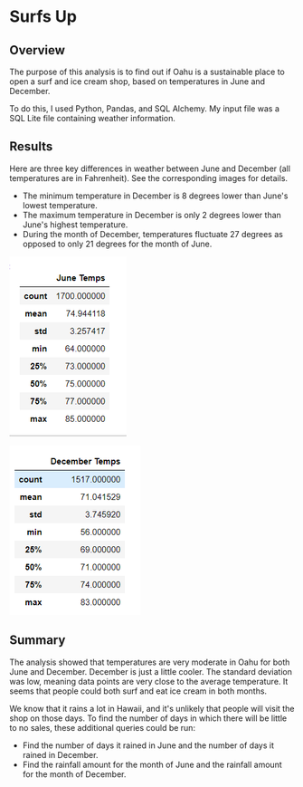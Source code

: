 # Surfs Up

## Overview
The purpose of this analysis is to find out if Oahu is a sustainable place to open a surf and ice cream shop, based on temperatures in June and December. 

To do this, I used Python, Pandas, and SQL Alchemy. My input file was a SQL Lite file containing weather information.
## Results
Here are three key differences in weather between June and December (all temperatures are in Fahrenheit). See the corresponding images for details.
- The minimum temperature in December is 8 degrees lower than June's lowest temperature.
- The maximum temperature in December is only 2 degrees lower than June's highest temperature.
- During the month of December, temperatures fluctuate 27 degrees as opposed to only 21 degrees for the month of June.

![](./Resources/June_Temps.png)  


![](./Resources/December_Temps.png)  

## Summary
The analysis showed that temperatures are very moderate in Oahu for both June and December. December is just a little cooler.  The standard deviation was low, meaning data points are very close to the average temperature. It seems that people could both surf and eat ice cream in both months. 

We know that it rains a lot in Hawaii, and it's unlikely that people will visit the shop on those days. To find the number of days in which there will be little to no sales, these additional queries could be run:
- Find the number of days it rained in June and the number of days it rained in December.
- Find the rainfall amount for the month of June and the rainfall amount for the month of December.



